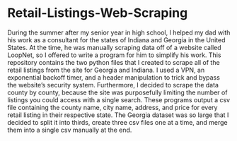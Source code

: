 # Retail-Listings-Web-Scraping
During the summer after my senior year in high school, I helped my dad with his work as a consultant for the states of Indiana and Georgia in the United States. At the time, he was manually scraping data off of a website called LoopNet, so I offered to write a program for him to simplify his work. This repository contains the two python files that I created to scrape all of the retail listings from the site for Georgia and Indiana. I used a VPN, an exponential backoff timer, and a header manipulation to trick and bypass the website’s security system. Furthermore, I decided to scrape the data county by county, because the site was purposefully limiting the number of listings you could access with a single search. These programs output a csv file containing the county name, city name, address, and price for every retail listing in their respective state. The Georgia dataset was so large that I decided to split it into thirds, create three csv files one at a time, and merge them into a single csv manually at the end. 

